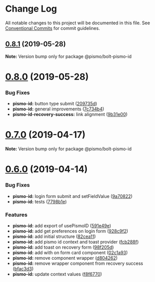 # Change Log

All notable changes to this project will be documented in this file.
See [Conventional Commits](https://conventionalcommits.org) for commit guidelines.

## [0.8.1](https://github.com/pismo/bolt/compare/v0.8.0...v0.8.1) (2019-05-28)

**Note:** Version bump only for package @pismo/bolt-pismo-id





# [0.8.0](https://github.com/pismo/bolt/compare/v0.7.0...v0.8.0) (2019-05-28)


### Bug Fixes

* **pismo-id:** button type submit ([209735d](https://github.com/pismo/bolt/commit/209735d))
* **pismo-id:** general improvements ([7c734b4](https://github.com/pismo/bolt/commit/7c734b4))
* **pismo-id-recovery-success:** link alignment ([9b31e00](https://github.com/pismo/bolt/commit/9b31e00))





# [0.7.0](https://github.com/pismo/bolt/compare/v0.6.0...v0.7.0) (2019-04-17)

**Note:** Version bump only for package @pismo/bolt-pismo-id





# [0.6.0](https://github.com/pismo/bolt/compare/v0.5.0...v0.6.0) (2019-04-14)


### Bug Fixes

* **pismo-id:** login form submit and setFieldValue ([9a70822](https://github.com/pismo/bolt/commit/9a70822))
* **pismo-id:** tests ([7798b1e](https://github.com/pismo/bolt/commit/7798b1e))


### Features

* **pismo-id:** add export of usePismoID ([591e49e](https://github.com/pismo/bolt/commit/591e49e))
* **pismo-id:** add get preferences on login form ([928c9f2](https://github.com/pismo/bolt/commit/928c9f2))
* **pismo-id:** add initial structure ([82cea11](https://github.com/pismo/bolt/commit/82cea11))
* **pismo-id:** add pismo id context and toast provider ([fcb288f](https://github.com/pismo/bolt/commit/fcb288f))
* **pismo-id:** add toast on recovery form ([98f205d](https://github.com/pismo/bolt/commit/98f205d))
* **pismo-id:** add with on form card component ([02c1a93](https://github.com/pismo/bolt/commit/02c1a93))
* **pismo-id:** remove component wrapper ([d804262](https://github.com/pismo/bolt/commit/d804262))
* **pismo-id:** remove wrapper component from recovery success ([bfac3d3](https://github.com/pismo/bolt/commit/bfac3d3))
* **pismo-id:** update context values ([f8f6770](https://github.com/pismo/bolt/commit/f8f6770))
